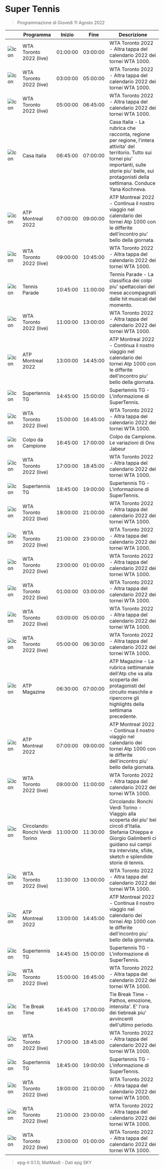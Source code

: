 # Super Tennis
> Programmazione di Giovedì 11 Agosto 2022

||Programma|Inizio|Fine|Descrizione|
|---|---|---|---|---|
|![Icon](https://guidatv.sky.it/uuid/SportCalcio_Cover_JgZRMKTlp.png)|WTA Toronto 2022 (live)|01:00:00|03:00:00|WTA Toronto 2022 - Altra tappa del calendario 2022 dei tornei WTA 1000.
|![Icon](https://guidatv.sky.it/uuid/SportCalcio_Cover_JgZRMKTlp.png)|WTA Toronto 2022 (live)|03:00:00|05:00:00|WTA Toronto 2022 - Altra tappa del calendario 2022 dei tornei WTA 1000.
|![Icon](https://guidatv.sky.it/uuid/SportCalcio_Cover_JgZRMKTlp.png)|WTA Toronto 2022 (live)|05:00:00|06:45:00|WTA Toronto 2022 - Altra tappa del calendario 2022 dei tornei WTA 1000.
|![Icon](https://guidatv.sky.it/uuid/SportCalcio_Cover_JgZRMKTlp.png)|Casa Italia|06:45:00|07:00:00|Casa Italia - La rubrica che racconta, regione per regione, l&#039;intera attivita&#039; del territorio. Tutto sui tornei piu&#039; importanti, sulle storie piu&#039; belle, sui protagonisti della settimana. Conduce Yana Kochneva.
|![Icon](https://guidatv.sky.it/uuid/SportCalcio_Cover_JgZRMKTlp.png)|ATP Montreal 2022|07:00:00|09:00:00|ATP Montreal 2022 - Continua il nostro viaggio nel calendario dei tornei Atp 1000 con le differite dell&#039;incontro piu&#039; bello della giornata.
|![Icon](https://guidatv.sky.it/uuid/SportCalcio_Cover_JgZRMKTlp.png)|WTA Toronto 2022 (live)|09:00:00|10:45:00|WTA Toronto 2022 - Altra tappa del calendario 2022 dei tornei WTA 1000.
|![Icon](https://guidatv.sky.it/uuid/SportCalcio_Cover_JgZRMKTlp.png)|Tennis Parade|10:45:00|11:00:00|Tennis Parade - La classifica dei colpi piu&#039; spettacolari del mese accompagnati dalle hit musicali del momento.
|![Icon](https://guidatv.sky.it/uuid/SportCalcio_Cover_JgZRMKTlp.png)|WTA Toronto 2022 (live)|11:00:00|13:00:00|WTA Toronto 2022 - Altra tappa del calendario 2022 dei tornei WTA 1000.
|![Icon](https://guidatv.sky.it/uuid/SportCalcio_Cover_JgZRMKTlp.png)|ATP Montreal 2022|13:00:00|14:45:00|ATP Montreal 2022 - Continua il nostro viaggio nel calendario dei tornei Atp 1000 con le differite dell&#039;incontro piu&#039; bello della giornata.
|![Icon](https://guidatv.sky.it/uuid/SportCalcio_Cover_JgZRMKTlp.png)|Supertennis TG|14:45:00|15:00:00|Supertennis TG - L&#039;informazione di SuperTennis.
|![Icon](https://guidatv.sky.it/uuid/SportCalcio_Cover_JgZRMKTlp.png)|WTA Toronto 2022 (live)|15:00:00|16:45:00|WTA Toronto 2022 - Altra tappa del calendario 2022 dei tornei WTA 1000.
|![Icon](https://guidatv.sky.it/uuid/SportCalcio_Cover_JgZRMKTlp.png)|Colpo da Campione|16:45:00|17:00:00|Colpo da Campione. Le variazioni di Ons Jabeur
|![Icon](https://guidatv.sky.it/uuid/SportCalcio_Cover_JgZRMKTlp.png)|WTA Toronto 2022 (live)|17:00:00|18:45:00|WTA Toronto 2022 - Altra tappa del calendario 2022 dei tornei WTA 1000.
|![Icon](https://guidatv.sky.it/uuid/SportCalcio_Cover_JgZRMKTlp.png)|Supertennis TG|18:45:00|19:00:00|Supertennis TG - L&#039;informazione di SuperTennis.
|![Icon](https://guidatv.sky.it/uuid/SportCalcio_Cover_JgZRMKTlp.png)|WTA Toronto 2022 (live)|19:00:00|21:00:00|WTA Toronto 2022 - Altra tappa del calendario 2022 dei tornei WTA 1000.
|![Icon](https://guidatv.sky.it/uuid/SportCalcio_Cover_JgZRMKTlp.png)|WTA Toronto 2022 (live)|21:00:00|23:00:00|WTA Toronto 2022 - Altra tappa del calendario 2022 dei tornei WTA 1000.
|![Icon](https://guidatv.sky.it/uuid/SportCalcio_Cover_JgZRMKTlp.png)|WTA Toronto 2022 (live)|23:00:00|01:00:00|WTA Toronto 2022 - Altra tappa del calendario 2022 dei tornei WTA 1000.
|![Icon](https://guidatv.sky.it/uuid/SportCalcio_Cover_JgZRMKTlp.png)|WTA Toronto 2022 (live)|01:00:00|03:00:00|WTA Toronto 2022 - Altra tappa del calendario 2022 dei tornei WTA 1000.
|![Icon](https://guidatv.sky.it/uuid/SportCalcio_Cover_JgZRMKTlp.png)|WTA Toronto 2022 (live)|03:00:00|05:00:00|WTA Toronto 2022 - Altra tappa del calendario 2022 dei tornei WTA 1000.
|![Icon](https://guidatv.sky.it/uuid/SportCalcio_Cover_JgZRMKTlp.png)|WTA Toronto 2022 (live)|05:00:00|06:30:00|WTA Toronto 2022 - Altra tappa del calendario 2022 dei tornei WTA 1000.
|![Icon](https://guidatv.sky.it/uuid/SportCalcio_Cover_JgZRMKTlp.png)|ATP Magazine|06:30:00|07:00:00|ATP Magazine - La rubrica settimanale dell&#039;Atp che va alla scoperta dei protagonisti del circuito maschile e ripercorre gli highlights della settimana precedente.
|![Icon](https://guidatv.sky.it/uuid/SportCalcio_Cover_JgZRMKTlp.png)|ATP Montreal 2022|07:00:00|09:00:00|ATP Montreal 2022 - Continua il nostro viaggio nel calendario dei tornei Atp 1000 con le differite dell&#039;incontro piu&#039; bello della giornata.
|![Icon](https://guidatv.sky.it/uuid/SportCalcio_Cover_JgZRMKTlp.png)|WTA Toronto 2022 (live)|09:00:00|11:00:00|WTA Toronto 2022 - Altra tappa del calendario 2022 dei tornei WTA 1000.
|![Icon](https://guidatv.sky.it/uuid/SportCalcio_Cover_JgZRMKTlp.png)|Circolando: Ronchi Verdi Torino|11:00:00|11:30:00|Circolando: Ronchi Verdi Torino - Viaggio alla scoperta dei piu&#039; bei circoli d&#039;Italia. Stefania Chieppa e Giorgio Galimberti ci guidano sui campi tra interviste, sfide, sketch e splendide storie di tennis.
|![Icon](https://guidatv.sky.it/uuid/SportCalcio_Cover_JgZRMKTlp.png)|WTA Toronto 2022 (live)|11:30:00|13:00:00|WTA Toronto 2022 - Altra tappa del calendario 2022 dei tornei WTA 1000.
|![Icon](https://guidatv.sky.it/uuid/SportCalcio_Cover_JgZRMKTlp.png)|ATP Montreal 2022|13:00:00|14:45:00|ATP Montreal 2022 - Continua il nostro viaggio nel calendario dei tornei Atp 1000 con le differite dell&#039;incontro piu&#039; bello della giornata.
|![Icon](https://guidatv.sky.it/uuid/SportCalcio_Cover_JgZRMKTlp.png)|Supertennis TG|14:45:00|15:00:00|Supertennis TG - L&#039;informazione di SuperTennis.
|![Icon](https://guidatv.sky.it/uuid/SportCalcio_Cover_JgZRMKTlp.png)|WTA Toronto 2022 (live)|15:00:00|16:45:00|WTA Toronto 2022 - Altra tappa del calendario 2022 dei tornei WTA 1000.
|![Icon](https://guidatv.sky.it/uuid/SportCalcio_Cover_JgZRMKTlp.png)|Tie Break Time|16:45:00|17:00:00|Tie Break Time - Pathos, emozione, intensita&#039;. E&#039; l&#039;ora dei tiebreak piu&#039; avvincenti dell&#039;ultimo periodo.
|![Icon](https://guidatv.sky.it/uuid/SportCalcio_Cover_JgZRMKTlp.png)|WTA Toronto 2022 (live)|17:00:00|18:45:00|WTA Toronto 2022 - Altra tappa del calendario 2022 dei tornei WTA 1000.
|![Icon](https://guidatv.sky.it/uuid/SportCalcio_Cover_JgZRMKTlp.png)|Supertennis TG|18:45:00|19:00:00|Supertennis TG - L&#039;informazione di SuperTennis.
|![Icon](https://guidatv.sky.it/uuid/SportCalcio_Cover_JgZRMKTlp.png)|WTA Toronto 2022 (live)|19:00:00|21:00:00|WTA Toronto 2022 - Altra tappa del calendario 2022 dei tornei WTA 1000.
|![Icon](https://guidatv.sky.it/uuid/SportCalcio_Cover_JgZRMKTlp.png)|WTA Toronto 2022 (live)|21:00:00|23:00:00|WTA Toronto 2022 - Altra tappa del calendario 2022 dei tornei WTA 1000.
|![Icon](https://guidatv.sky.it/uuid/SportCalcio_Cover_JgZRMKTlp.png)|WTA Toronto 2022 (live)|23:00:00|01:00:00|WTA Toronto 2022 - Altra tappa del calendario 2022 dei tornei WTA 1000.



 > epg-it 0.1.0, MatMasIt - Dati epg SKY